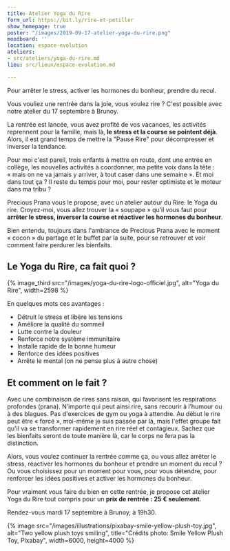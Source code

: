 ```yaml
---
title: Atelier Yoga du Rire
form_url: https://bit.ly/rire-et-petiller
show_homepage: true
poster: "/images/2019-09-17-atelier-yoga-du-rire.png"
moodboard: ''
location: espace-evolution
ateliers:
- src/ateliers/yoga-du-rire.md
lieu: src/lieux/espace-evolution.md

---
```

Pour arrêter le stress, activer les hormones du bonheur, prendre du recul.

Vous vouliez une rentrée dans la joie, vous voulez rire ? C'est possible avec notre atelier du 17 septembre à Brunoy.

La rentrée est lancée, vous avez profité de vos vacances, les activités reprennent pour la famille, mais là, **le stress et la course se pointent déjà**. Alors, il est grand temps de mettre la "Pause Rire" pour décompresser et inverser la tendance.

Pour moi c'est pareil, trois enfants à mettre en route, dont une entrée en collège, les nouvelles activités à coordonner, ma petite voix dans la tête : « mais on ne va jamais y arriver, à tout caser dans une semaine ». Et moi dans tout ça ? Il reste du temps pour moi, pour rester optimiste et le moteur dans ma tribu ?

Precious Prana vous le propose, avec un atelier autour du Rire: le Yoga du rire. Croyez-moi, vous allez trouver la « soupape » qu’il vous faut pour **arrêter le stress, inverser la course et réactiver les hormones du bonheur**.

Bien entendu, toujours dans l'ambiance de Precious Prana avec le moment « cocon » du partage et le buffet par la suite, pour se retrouver et voir comment faire perdurer les bienfaits.

## Le Yoga du Rire, ca fait quoi ?

{% image_third src="/images/yoga-du-rire-logo-officiel.jpg", alt="Yoga du Rire", width=2598 %}

En quelques mots ces avantages :

- Détruit le stress et libère les tensions
- Améliore la qualité du sommeil
- Lutte contre la douleur
- Renforce notre système immunitaire
- Installe rapide de la bonne humeur
- Renforce des idées positives
- Arrête le mental (on ne pense plus à autre chose)

## Et comment on le fait ?

Avec une combinaison de rires sans raison, qui favorisent les respirations profondes (prana). N’importe qui peut ainsi rire, sans recourir à l’humour ou à des blagues. Pas d'exercices de gym ou yoga à attendre. Au début le rire peut être « forcé », moi-même je suis passée par là, mais l'effet groupe fait qu'il va se transformer rapidement en rire réel et contagieux. Sachez que les bienfaits seront de toute manière là, car le corps ne fera pas la distinction.

Alors, vous voulez continuer la rentrée comme ça, ou vous allez arrêter le stress, réactiver les hormones du bonheur et prendre un moment du recul ? Ou vous choisissez pour un moment pour vous, pour vous détendre, pour renforcer les idées positives et activer les hormones du bonheur.

Pour vraiment vous faire du bien en cette rentrée, je propose cet atelier Yoga du Rire tout compris pour un **prix de rentrée : 25 € seulement**.

Rendez-vous mardi 17 septembre à Brunoy, à 19h30.

{% image src="/images/illustrations/pixabay-smile-yellow-plush-toy.jpg", alt="Two yellow plush toys smiling", title="Crédits photo: Smile Yellow Plush Toy, Pixabay", width=6000, height=4000 %}